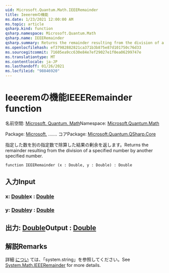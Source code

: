 ```yaml
---
uid: Microsoft.Quantum.Math.IEEERemainder
title: Ieeeremの機能
ms.date: 1/23/2021 12:00:00 AM
ms.topic: article
qsharp.kind: function
qsharp.namespace: Microsoft.Quantum.Math
qsharp.name: IEEERemainder
qsharp.summary: Returns the remainder resulting from the division of a specified number by another specified number.
ms.openlocfilehash: ef37982882821ca371b3b875e87d101750c76d33
ms.sourcegitcommit: 71605ea9cc630e84e7ef29027e1f0ea06299747e
ms.translationtype: MT
ms.contentlocale: ja-JP
ms.lasthandoff: 01/26/2021
ms.locfileid: "98846920"
---
```

# <a name="ieeeremainder-function"></a><span data-ttu-id="5a962-102">Ieeeremの機能</span><span class="sxs-lookup"><span data-stu-id="5a962-102">IEEERemainder function</span></span>

<span data-ttu-id="5a962-103">名前空間: [Microsoft. Quantum. Math](xref:Microsoft.Quantum.Math)</span><span class="sxs-lookup"><span data-stu-id="5a962-103">Namespace: [Microsoft.Quantum.Math](xref:Microsoft.Quantum.Math)</span></span>

<span data-ttu-id="5a962-104">Package: [Microsoft.](https://nuget.org/packages/Microsoft.Quantum.QSharp.Core) ....... コア</span><span class="sxs-lookup"><span data-stu-id="5a962-104">Package: [Microsoft.Quantum.QSharp.Core](https://nuget.org/packages/Microsoft.Quantum.QSharp.Core)</span></span>


<span data-ttu-id="5a962-105">指定した数を別の指定数で除算した結果の剰余を返します。</span><span class="sxs-lookup"><span data-stu-id="5a962-105">Returns the remainder resulting from the division of a specified number by another specified number.</span></span>

```qsharp
function IEEERemainder (x : Double, y : Double) : Double
```


## <a name="input"></a><span data-ttu-id="5a962-106">入力</span><span class="sxs-lookup"><span data-stu-id="5a962-106">Input</span></span>

### <a name="x--double"></a><span data-ttu-id="5a962-107">x: [Double](xref:microsoft.quantum.lang-ref.double)</span><span class="sxs-lookup"><span data-stu-id="5a962-107">x : [Double](xref:microsoft.quantum.lang-ref.double)</span></span>




### <a name="y--double"></a><span data-ttu-id="5a962-108">y: [Double](xref:microsoft.quantum.lang-ref.double)</span><span class="sxs-lookup"><span data-stu-id="5a962-108">y : [Double](xref:microsoft.quantum.lang-ref.double)</span></span>





## <a name="output--double"></a><span data-ttu-id="5a962-109">出力: [Double](xref:microsoft.quantum.lang-ref.double)</span><span class="sxs-lookup"><span data-stu-id="5a962-109">Output : [Double](xref:microsoft.quantum.lang-ref.double)</span></span>



## <a name="remarks"></a><span data-ttu-id="5a962-110">解説</span><span class="sxs-lookup"><span data-stu-id="5a962-110">Remarks</span></span>

<span data-ttu-id="5a962-111">詳細 [につい](https://docs.microsoft.com/dotnet/api/system.math.ieeeremainder) ては、「system.string」を参照してください。</span><span class="sxs-lookup"><span data-stu-id="5a962-111">See [System.Math.IEEERemainder](https://docs.microsoft.com/dotnet/api/system.math.ieeeremainder) for more details.</span></span>